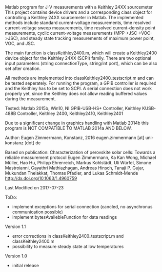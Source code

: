 Matlab program for J-V measurements with a Keithley 24XX sourcemeter
This project contains device drivers and a corresponding class object for controlling a Keithley 24XX sourcemeter in Matlab. The implemented methods include standard current-voltage measurements, time resolved current-voltage sweep measurements, time resolved current-density point measurements, cyclic current-voltage measurements (MPP->JSC->VOC->JSC), and steady state tracking measurements of maximum power point, VOC, and JSC.

The main function is classKeithley2400.m, which will create a Keithley2400 device object for the Keithley 24XX (SCPI) family. There are two optional input parameters (string connectionType, string/int port), which can be also set after creation. 

All methods are implemented into classKeithley2400_testscript.m and can be tested seperately. For running the program, a GPIB controller is required and the Keithley has to be set to SCPI. A serial connection does not work properly yet, since the Keithley does not allow reading buffered values during the measurement.

Tested: Matlab 2015b, Win10, NI GPIB-USB-HS+ Controller, Keithley KUSB-488B Controller, Keithley 2400, Keithley2410, Keithley2401

Due to a significant change in graphics handling with Matlab 2014b this program is NOT COMPATIBLE TO MATLAB 2014a AND BELOW.

Author: Eugen Zimmermann, Konstanz, 2016 eugen.zimmermann [at] uni-konstanz [dot] de

Based on publication:
Characterization of perovskite solar cells: Towards a reliable measurement protocol
Eugen Zimmermann, Ka Kan Wong, Michael Müller, Hao Hu, Philipp Ehrenreich, Markus Kohlstädt, Uli Würfel, Simone Mastroianni, Gayathri Mathiazhagan, Andreas Hinsch, Tanaji P. Gujar, Mukundan Thelakkat, Thomas Pfadler, and Lukas Schmidt-Mende
http://dx.doi.org/10.1063/1.4960759

Last Modified on 2017-07-23

ToDo:
- implement exceptions for serial connection (cancled, no asynchronus communication possible)
- implement bytesAvailebleFunction for data readings

Version 1.1
- error corrections in classKeithley2400_testscript.m and classKeithley2400.m
- possibility to measure steady state at low temperatures

Version 1.0
- initial release
